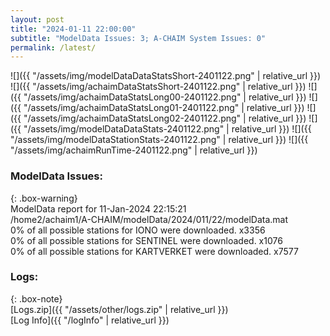 ```yaml
---
layout: post
title: "2024-01-11 22:00:00"
subtitle: "ModelData Issues: 3; A-CHAIM System Issues: 0"
permalink: /latest/
---
```


![]({{ "/assets/img/modelDataDataStatsShort-2401122.png" | relative_url }})
![]({{ "/assets/img/achaimDataStatsShort-2401122.png" | relative_url }})
![]({{ "/assets/img/achaimDataStatsLong00-2401122.png" | relative_url }})
![]({{ "/assets/img/achaimDataStatsLong01-2401122.png" | relative_url }})
![]({{ "/assets/img/achaimDataStatsLong02-2401122.png" | relative_url }})
![]({{ "/assets/img/modelDataDataStats-2401122.png" | relative_url }})
![]({{ "/assets/img/modelDataStationStats-2401122.png" | relative_url }})
![]({{ "/assets/img/achaimRunTime-2401122.png" | relative_url }})


### ModelData Issues:  
  
{: .box-warning}  
 ModelData report for 11-Jan-2024 22:15:21   
 /home2/achaim1/A-CHAIM/modelData/2024/011/22/modelData.mat   
 0% of all possible stations for IONO were downloaded. x3356   
 0% of all possible stations for SENTINEL were downloaded. x1076   
 0% of all possible stations for KARTVERKET were downloaded. x7577   
  


### Logs:  
  
{: .box-note}  
[Logs.zip]({{ "/assets/other/logs.zip" | relative_url }})  
[Log Info]({{ "/logInfo" | relative_url }})  
